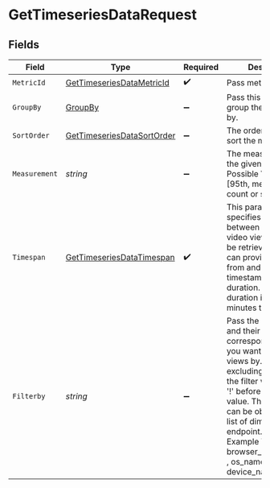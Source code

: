 # GetTimeseriesDataRequest


## Fields

| Field                                                                                                                                                                                                                                                                                                                    | Type                                                                                                                                                                                                                                                                                                                     | Required                                                                                                                                                                                                                                                                                                                 | Description                                                                                                                                                                                                                                                                                                              | Example                                                                                                                                                                                                                                                                                                                  |
| ------------------------------------------------------------------------------------------------------------------------------------------------------------------------------------------------------------------------------------------------------------------------------------------------------------------------ | ------------------------------------------------------------------------------------------------------------------------------------------------------------------------------------------------------------------------------------------------------------------------------------------------------------------------ | ------------------------------------------------------------------------------------------------------------------------------------------------------------------------------------------------------------------------------------------------------------------------------------------------------------------------ | ------------------------------------------------------------------------------------------------------------------------------------------------------------------------------------------------------------------------------------------------------------------------------------------------------------------------ | ------------------------------------------------------------------------------------------------------------------------------------------------------------------------------------------------------------------------------------------------------------------------------------------------------------------------ |
| `MetricId`                                                                                                                                                                                                                                                                                                               | [GetTimeseriesDataMetricId](../../Models/Requests/GetTimeseriesDataMetricId.md)                                                                                                                                                                                                                                          | :heavy_check_mark:                                                                                                                                                                                                                                                                                                       | Pass metric Id<br/>                                                                                                                                                                                                                                                                                                      | quality_of_experience_score                                                                                                                                                                                                                                                                                              |
| `GroupBy`                                                                                                                                                                                                                                                                                                                | [GroupBy](../../Models/Requests/GroupBy.md)                                                                                                                                                                                                                                                                              | :heavy_minus_sign:                                                                                                                                                                                                                                                                                                       | Pass this value to group the metrics list by.<br/>                                                                                                                                                                                                                                                                       | minute                                                                                                                                                                                                                                                                                                                   |
| `SortOrder`                                                                                                                                                                                                                                                                                                              | [GetTimeseriesDataSortOrder](../../Models/Requests/GetTimeseriesDataSortOrder.md)                                                                                                                                                                                                                                        | :heavy_minus_sign:                                                                                                                                                                                                                                                                                                       | The order direction to sort the metrics list by.<br/>                                                                                                                                                                                                                                                                    | asc                                                                                                                                                                                                                                                                                                                      |
| `Measurement`                                                                                                                                                                                                                                                                                                            | *string*                                                                                                                                                                                                                                                                                                                 | :heavy_minus_sign:                                                                                                                                                                                                                                                                                                       | The measurement for the given metrics.<br/>Possible Values : [95th, median, avg, count or sum]<br/>                                                                                                                                                                                                                      | avg                                                                                                                                                                                                                                                                                                                      |
| `Timespan`                                                                                                                                                                                                                                                                                                               | [GetTimeseriesDataTimespan](../../Models/Requests/GetTimeseriesDataTimespan.md)                                                                                                                                                                                                                                          | :heavy_check_mark:                                                                                                                                                                                                                                                                                                       | This parameter specifies the time span between which the video views list should be retrieved by. You can provide either from and to unix epoch timestamps or time duration. The scope of duration is between 60 minutes to 30 days.<br/>                                                                                | 7:days                                                                                                                                                                                                                                                                                                                   |
| `Filterby`                                                                                                                                                                                                                                                                                                               | *string*                                                                                                                                                                                                                                                                                                                 | :heavy_minus_sign:                                                                                                                                                                                                                                                                                                       | Pass the dimensions and their corresponding values you want to filter the views by. For excluding the values in the filter we can pass '!' before the filter value. The list of filters can be obtained from list of dimensions endpoint.<br/>Example Values : [ browser_name:Chrome , os_name:macOS , device_name:Galaxy ]<br/> | browser_name:Chrome                                                                                                                                                                                                                                                                                                      |
